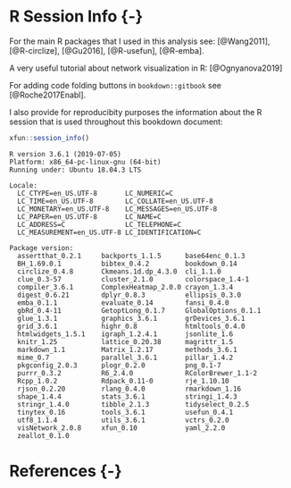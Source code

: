 # R Session Info {-}

For the main R packages that I used in this analysis see:
[@Wang2011], [@R-circlize], [@Gu2016], [@R-usefun], [@R-emba].

A very useful tutorial about network visualization in R: [@Ognyanova2019]

For adding code folding buttons in `bookdown::gitbook` see [@Roche2017Enabl].

I also provide for reproducibity purposes the information about the R session that 
is used throughout this bookdown document:




```r
xfun::session_info()
```

```
R version 3.6.1 (2019-07-05)
Platform: x86_64-pc-linux-gnu (64-bit)
Running under: Ubuntu 18.04.3 LTS

Locale:
  LC_CTYPE=en_US.UTF-8       LC_NUMERIC=C              
  LC_TIME=en_US.UTF-8        LC_COLLATE=en_US.UTF-8    
  LC_MONETARY=en_US.UTF-8    LC_MESSAGES=en_US.UTF-8   
  LC_PAPER=en_US.UTF-8       LC_NAME=C                 
  LC_ADDRESS=C               LC_TELEPHONE=C            
  LC_MEASUREMENT=en_US.UTF-8 LC_IDENTIFICATION=C       

Package version:
  assertthat_0.2.1     backports_1.1.5      base64enc_0.1.3     
  BH_1.69.0.1          bibtex_0.4.2         bookdown_0.14       
  circlize_0.4.8       Ckmeans.1d.dp_4.3.0  cli_1.1.0           
  clue_0.3-57          cluster_2.1.0        colorspace_1.4-1    
  compiler_3.6.1       ComplexHeatmap_2.0.0 crayon_1.3.4        
  digest_0.6.21        dplyr_0.8.3          ellipsis_0.3.0      
  emba_0.1.1           evaluate_0.14        fansi_0.4.0         
  gbRd_0.4-11          GetoptLong_0.1.7     GlobalOptions_0.1.1 
  glue_1.3.1           graphics_3.6.1       grDevices_3.6.1     
  grid_3.6.1           highr_0.8            htmltools_0.4.0     
  htmlwidgets_1.5.1    igraph_1.2.4.1       jsonlite_1.6        
  knitr_1.25           lattice_0.20.38      magrittr_1.5        
  markdown_1.1         Matrix_1.2.17        methods_3.6.1       
  mime_0.7             parallel_3.6.1       pillar_1.4.2        
  pkgconfig_2.0.3      plogr_0.2.0          png_0.1-7           
  purrr_0.3.2          R6_2.4.0             RColorBrewer_1.1-2  
  Rcpp_1.0.2           Rdpack_0.11-0        rje_1.10.10         
  rjson_0.2.20         rlang_0.4.0          rmarkdown_1.16      
  shape_1.4.4          stats_3.6.1          stringi_1.4.3       
  stringr_1.4.0        tibble_2.1.3         tidyselect_0.2.5    
  tinytex_0.16         tools_3.6.1          usefun_0.4.1        
  utf8_1.1.4           utils_3.6.1          vctrs_0.2.0         
  visNetwork_2.0.8     xfun_0.10            yaml_2.2.0          
  zeallot_0.1.0       
```

# References {-}

